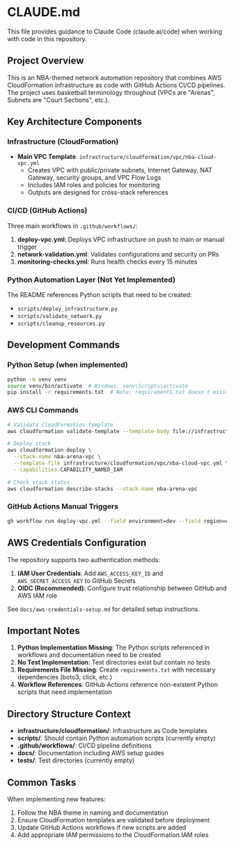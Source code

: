 # CLAUDE.md

This file provides guidance to Claude Code (claude.ai/code) when working with code in this repository.

## Project Overview

This is an NBA-themed network automation repository that combines AWS CloudFormation infrastructure as code with GitHub Actions CI/CD pipelines. The project uses basketball terminology throughout (VPCs are "Arenas", Subnets are "Court Sections", etc.).

## Key Architecture Components

### Infrastructure (CloudFormation)
- **Main VPC Template**: `infrastructure/cloudformation/vpc/nba-cloud-vpc.yml`
  - Creates VPC with public/private subnets, Internet Gateway, NAT Gateway, security groups, and VPC Flow Logs
  - Includes IAM roles and policies for monitoring
  - Outputs are designed for cross-stack references

### CI/CD (GitHub Actions)
Three main workflows in `.github/workflows/`:
1. **deploy-vpc.yml**: Deploys VPC infrastructure on push to main or manual trigger
2. **network-validation.yml**: Validates configurations and security on PRs
3. **monitoring-checks.yml**: Runs health checks every 15 minutes

### Python Automation Layer (Not Yet Implemented)
The README references Python scripts that need to be created:
- `scripts/deploy_infrastructure.py`
- `scripts/validate_network.py`
- `scripts/cleanup_resources.py`

## Development Commands

### Python Setup (when implemented)
```bash
python -m venv venv
source venv/bin/activate  # Windows: venv\Scripts\activate
pip install -r requirements.txt  # Note: requirements.txt doesn't exist yet
```

### AWS CLI Commands
```bash
# Validate CloudFormation template
aws cloudformation validate-template --template-body file://infrastructure/cloudformation/vpc/nba-cloud-vpc.yml

# Deploy stack
aws cloudformation deploy \
  --stack-name nba-arena-vpc \
  --template-file infrastructure/cloudformation/vpc/nba-cloud-vpc.yml \
  --capabilities CAPABILITY_NAMED_IAM

# Check stack status
aws cloudformation describe-stacks --stack-name nba-arena-vpc
```

### GitHub Actions Manual Triggers
```bash
gh workflow run deploy-vpc.yml --field environment=dev --field region=us-east-1
```

## AWS Credentials Configuration

The repository supports two authentication methods:
1. **IAM User Credentials**: Add `AWS_ACCESS_KEY_ID` and `AWS_SECRET_ACCESS_KEY` to GitHub Secrets
2. **OIDC (Recommended)**: Configure trust relationship between GitHub and AWS IAM role

See `docs/aws-credentials-setup.md` for detailed setup instructions.

## Important Notes

1. **Python Implementation Missing**: The Python scripts referenced in workflows and documentation need to be created
2. **No Test Implementation**: Test directories exist but contain no tests
3. **Requirements File Missing**: Create `requirements.txt` with necessary dependencies (boto3, click, etc.)
4. **Workflow References**: GitHub Actions reference non-existent Python scripts that need implementation

## Directory Structure Context

- **infrastructure/cloudformation/**: Infrastructure as Code templates
- **scripts/**: Should contain Python automation scripts (currently empty)
- **.github/workflows/**: CI/CD pipeline definitions
- **docs/**: Documentation including AWS setup guides
- **tests/**: Test directories (currently empty)

## Common Tasks

When implementing new features:
1. Follow the NBA theme in naming and documentation
2. Ensure CloudFormation templates are validated before deployment
3. Update GitHub Actions workflows if new scripts are added
4. Add appropriate IAM permissions to the CloudFormation IAM roles